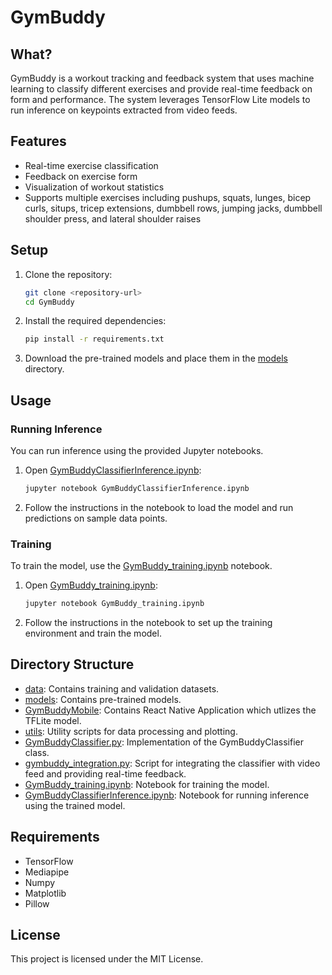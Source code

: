 # GymBuddy

## What?
GymBuddy is a workout tracking and feedback system that uses machine learning to classify different exercises and provide real-time feedback on form and performance. The system leverages TensorFlow Lite models to run inference on keypoints extracted from video feeds.

## Features
- Real-time exercise classification
- Feedback on exercise form
- Visualization of workout statistics
- Supports multiple exercises including pushups, squats, lunges, bicep curls, situps, tricep extensions, dumbbell rows, jumping jacks, dumbbell shoulder press, and lateral shoulder raises

## Setup
1. Clone the repository:
    ```sh
    git clone <repository-url>
    cd GymBuddy
    ```

2. Install the required dependencies:
    ```sh
    pip install -r requirements.txt
    ```

3. Download the pre-trained models and place them in the [models](http://_vscodecontentref_/0) directory.

## Usage
### Running Inference
You can run inference using the provided Jupyter notebooks.

1. Open [GymBuddyClassifierInference.ipynb](http://_vscodecontentref_/1):
    ```sh
    jupyter notebook GymBuddyClassifierInference.ipynb
    ```

2. Follow the instructions in the notebook to load the model and run predictions on sample data points.

### Training
To train the model, use the [GymBuddy_training.ipynb](http://_vscodecontentref_/2) notebook.

1. Open [GymBuddy_training.ipynb](http://_vscodecontentref_/3):
    ```sh
    jupyter notebook GymBuddy_training.ipynb
    ```

2. Follow the instructions in the notebook to set up the training environment and train the model.

## Directory Structure
- [data](http://_vscodecontentref_/4): Contains training and validation datasets.
- [models](http://_vscodecontentref_/5): Contains pre-trained models.
- [GymBuddyMobile](http://_vscodecontentref_/5): Contains React Native Application which utlizes the TFLite model.
- [utils](http://_vscodecontentref_/6): Utility scripts for data processing and plotting.
- [GymBuddyClassifier.py](http://_vscodecontentref_/7): Implementation of the GymBuddyClassifier class.
- [gymbuddy_integration.py](http://_vscodecontentref_/8): Script for integrating the classifier with video feed and providing real-time feedback.
- [GymBuddy_training.ipynb](http://_vscodecontentref_/9): Notebook for training the model.
- [GymBuddyClassifierInference.ipynb](http://_vscodecontentref_/10): Notebook for running inference using the trained model.

## Requirements
- TensorFlow
- Mediapipe
- Numpy
- Matplotlib
- Pillow

## License
This project is licensed under the MIT License.

